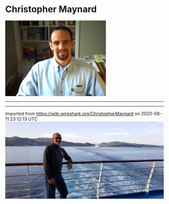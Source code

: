 # Christopher Maynard

![chris.jpg](uploads/__moin_import__/attachments/ChristopherMaynard/chris.jpg "chris.jpg")

-----

---

Imported from https://wiki.wireshark.org/ChristopherMaynard on 2020-08-11 23:12:13 UTC![20190831_191004](uploads/7c8505a960faaf7d24eaca5dcb48e6ff/20190831_191004.jpg)